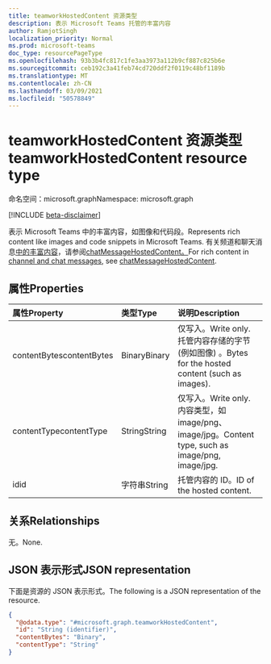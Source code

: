 ```yaml
---
title: teamworkHostedContent 资源类型
description: 表示 Microsoft Teams 托管的丰富内容
author: RamjotSingh
localization_priority: Normal
ms.prod: microsoft-teams
doc_type: resourcePageType
ms.openlocfilehash: 93b3b4fc817c1fe3aa3973a112b9cf887c825b6e
ms.sourcegitcommit: ceb192c3a41feb74cd720ddf2f0119c48bf1189b
ms.translationtype: MT
ms.contentlocale: zh-CN
ms.lasthandoff: 03/09/2021
ms.locfileid: "50578849"
---
```

# <a name="teamworkhostedcontent-resource-type"></a><span data-ttu-id="c818c-103">teamworkHostedContent 资源类型</span><span class="sxs-lookup"><span data-stu-id="c818c-103">teamworkHostedContent resource type</span></span>

<span data-ttu-id="c818c-104">命名空间：microsoft.graph</span><span class="sxs-lookup"><span data-stu-id="c818c-104">Namespace: microsoft.graph</span></span>

[!INCLUDE [beta-disclaimer](../../includes/beta-disclaimer.md)]

<span data-ttu-id="c818c-105">表示 Microsoft Teams 中的丰富内容，如图像和代码段。</span><span class="sxs-lookup"><span data-stu-id="c818c-105">Represents rich content like images and code snippets in Microsoft Teams.</span></span> <span data-ttu-id="c818c-106">有关频道和聊天消息[中的丰富内容](chatMessage.md)，请参阅[chatMessageHostedContent。](chatMessageHostedContent.md)</span><span class="sxs-lookup"><span data-stu-id="c818c-106">For rich content in [channel and chat messages](chatMessage.md), see [chatMessageHostedContent](chatMessageHostedContent.md).</span></span>

## <a name="properties"></a><span data-ttu-id="c818c-107">属性</span><span class="sxs-lookup"><span data-stu-id="c818c-107">Properties</span></span>
|<span data-ttu-id="c818c-108">属性</span><span class="sxs-lookup"><span data-stu-id="c818c-108">Property</span></span>|<span data-ttu-id="c818c-109">类型</span><span class="sxs-lookup"><span data-stu-id="c818c-109">Type</span></span>|<span data-ttu-id="c818c-110">说明</span><span class="sxs-lookup"><span data-stu-id="c818c-110">Description</span></span>|
|:---|:---|:---|
|<span data-ttu-id="c818c-111">contentBytes</span><span class="sxs-lookup"><span data-stu-id="c818c-111">contentBytes</span></span>|<span data-ttu-id="c818c-112">Binary</span><span class="sxs-lookup"><span data-stu-id="c818c-112">Binary</span></span>|<span data-ttu-id="c818c-113">仅写入。</span><span class="sxs-lookup"><span data-stu-id="c818c-113">Write only.</span></span> <span data-ttu-id="c818c-114">托管内容存储的字节 (例如图像) 。</span><span class="sxs-lookup"><span data-stu-id="c818c-114">Bytes for the hosted content (such as images).</span></span>|
|<span data-ttu-id="c818c-115">contentType</span><span class="sxs-lookup"><span data-stu-id="c818c-115">contentType</span></span>|<span data-ttu-id="c818c-116">String</span><span class="sxs-lookup"><span data-stu-id="c818c-116">String</span></span>|<span data-ttu-id="c818c-117">仅写入。</span><span class="sxs-lookup"><span data-stu-id="c818c-117">Write only.</span></span> <span data-ttu-id="c818c-118">内容类型，如 image/png、image/jpg。</span><span class="sxs-lookup"><span data-stu-id="c818c-118">Content type, such as image/png, image/jpg.</span></span>|
|<span data-ttu-id="c818c-119">id</span><span class="sxs-lookup"><span data-stu-id="c818c-119">id</span></span>|<span data-ttu-id="c818c-120">字符串</span><span class="sxs-lookup"><span data-stu-id="c818c-120">String</span></span>|<span data-ttu-id="c818c-121">托管内容的 ID。</span><span class="sxs-lookup"><span data-stu-id="c818c-121">ID of the hosted content.</span></span>|

## <a name="relationships"></a><span data-ttu-id="c818c-122">关系</span><span class="sxs-lookup"><span data-stu-id="c818c-122">Relationships</span></span>
<span data-ttu-id="c818c-123">无。</span><span class="sxs-lookup"><span data-stu-id="c818c-123">None.</span></span>

## <a name="json-representation"></a><span data-ttu-id="c818c-124">JSON 表示形式</span><span class="sxs-lookup"><span data-stu-id="c818c-124">JSON representation</span></span>
<span data-ttu-id="c818c-125">下面是资源的 JSON 表示形式。</span><span class="sxs-lookup"><span data-stu-id="c818c-125">The following is a JSON representation of the resource.</span></span>
<!-- {
  "blockType": "resource",
  "keyProperty": "id",
  "@odata.type": "microsoft.graph.teamworkHostedContent",
  "openType": false
}
-->
``` json
{
  "@odata.type": "#microsoft.graph.teamworkHostedContent",
  "id": "String (identifier)",
  "contentBytes": "Binary",
  "contentType": "String"
}
```


